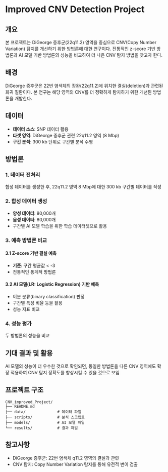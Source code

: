 # Improved CNV Detection Project

## 개요

본 프로젝트는 DiGeorge 증후군(22q11.2) 영역을 중심으로 CNV(Copy Number Variation) 탐지를 개선하기 위한 방법론에 대한 연구이다. 전통적인 z-score 기반 방법론과 AI 모델 기반 방법론의 성능을 비교하여 더 나은 CNV 탐지 방법을 찾고자 한다.

## 배경

DiGeorge 증후군은 22번 염색체의 장완(22q11.2)에 위치한 결실(deletion)과 관련된 희귀 질환이다. 본 연구는 해당 영역의 CNV를 더 정확하게 탐지하기 위한 개선된 방법론을 개발한다.

## 데이터

- **데이터 소스**: SNP 데이터 활용
- **타겟 영역**: DiGeorge 증후군 관련 22q11.2 영역 (8 Mbp)
- **구간 분석**: 300 kb 단위로 구간별 분석 수행

## 방법론

### 1. 데이터 전처리

합성 데이터를 생성한 후, 22q11.2 영역 8 Mbp에 대한 300 kb 구간별 데이터를 작성

### 2. 합성 데이터 생성

- **양성 데이터**: 80,000개
- **음성 데이터**: 80,000개
- 구간별 AI 모델 학습을 위한 학습 데이터셋으로 활용

### 3. 예측 방법론 비교

#### 3.1 Z-score 기반 결실 예측
- **기준**: 구간 평균값 < -3
- 전통적인 통계적 방법론

#### 3.2 AI 모델(LR: Logistic Regression) 기반 예측
- 이분 분류(binary classification) 판정
- 구간별 특성 비율 등을 활용
- 성능 지표 비교

### 4. 성능 평가

두 방법론의 성능을 비교

## 기대 결과 및 활용

AI 모델의 성능이 더 우수한 것으로 확인되면, 동일한 방법론을 다른 CNV 영역에도 확장 적용하여 CNV 탐지 정확도를 향상시킬 수 있을 것으로 보임


## 프로젝트 구조

```
CNV_improved_Project/
├── README.md
├── data/              # 데이터 파일
├── scripts/           # 분석 스크립트
├── models/            # AI 모델 파일
└── results/           # 결과 파일
```

## 참고사항

- DiGeorge 증후군: 22번 염색체 q11.2 영역의 결실과 관련
- CNV 탐지: Copy Number Variation 탐지를 통해 유전적 변이 검출
